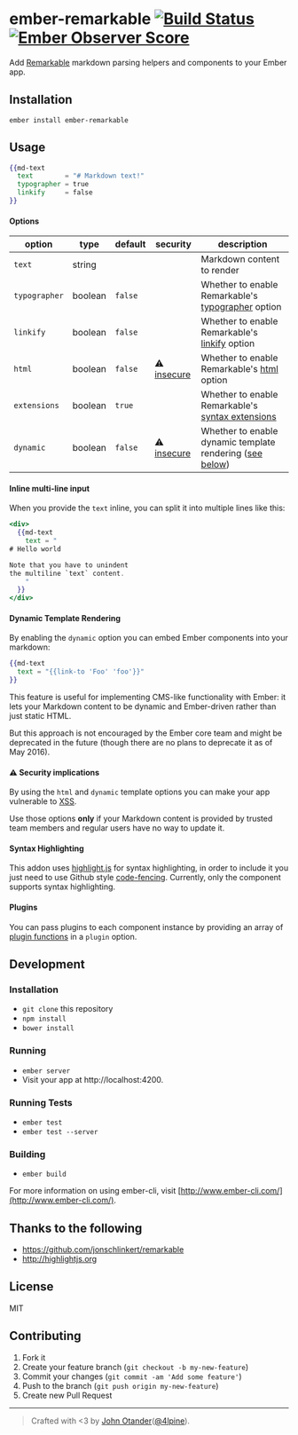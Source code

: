 # ember-remarkable [![Build Status](https://travis-ci.org/johnotander/ember-remarkable.svg?branch=master)](https://travis-ci.org/johnotander/ember-remarkable) [![Ember Observer Score](http://emberobserver.com/badges/ember-remarkable.svg)](http://emberobserver.com/addons/ember-remarkable)

Add [Remarkable](https://github.com/jonschlinkert/remarkable) markdown parsing helpers and
components to your Ember app.

## Installation

```
ember install ember-remarkable
```

## Usage

```hbs
{{md-text
  text        = "# Markdown text!"
  typographer = true
  linkify     = false
}}
```

#### Options

option        | type    | default | security                                             | description
------------- | ------- | ------- | ---------------------------------------------------- | -----------
`text`        | string  |         |                                                      | Markdown content to render
`typographer` | boolean | `false` |                                                      | Whether to enable Remarkable's [typographer](https://github.com/jonschlinkert/remarkable#constructor) option
`linkify`     | boolean | `false` |                                                      | Whether to enable Remarkable's [linkify](https://github.com/jonschlinkert/remarkable#constructor) option
`html`        | boolean | `false` | :warning: [insecure](#warning-security-implications) | Whether to enable Remarkable's [html](https://github.com/jonschlinkert/remarkable#constructor) option
`extensions`  | boolean | `true`  |                                                      | Whether to enable Remarkable's [syntax extensions](https://github.com/jonschlinkert/remarkable#constructor)
`dynamic`     | boolean | `false` | :warning: [insecure](#warning-security-implications) | Whether to enable dynamic template rendering ([see below](#dynamic-template-rendering))


#### Inline multi-line input

When you provide the `text` inline, you can split it into multiple lines like this:

```hbs
<div>
  {{md-text
    text = "
# Hello world

Note that you have to unindent
the multiline `text` content.
    "
  }}
</div>
```

#### Dynamic Template Rendering

By enabling the `dynamic` option you can embed Ember components into your markdown:

```hbs
{{md-text
  text = "{{link-to 'Foo' 'foo'}}"
}}
```

This feature is useful for implementing CMS-like functionality with Ember: it lets your Markdown content to be dynamic and Ember-driven rather than just static HTML.

But this approach is not encouraged by the Ember core team and might be deprecated in the future (though there are no plans to deprecate it as of May 2016).



#### :warning: Security implications

By using the `html` and `dynamic` template options you can make your app vulnerable to [XSS](https://en.wikipedia.org/wiki/Cross-site_scripting).

Use those options **only** if your Markdown content is provided by trusted team members and regular users have no way to update it.



#### Syntax Highlighting

This addon uses [highlight.js](http://highlightjs.org) for syntax highlighting, in order to include it
you just need to use Github style [code-fencing](https://help.github.com/articles/github-flavored-markdown/).
Currently, only the component supports syntax highlighting.



#### Plugins

You can pass plugins to each component instance by providing an array of [plugin functions](https://github.com/jonschlinkert/remarkable/blob/master/docs/plugins.md) in a `plugin` option. 

## Development

### Installation

* `git clone` this repository
* `npm install`
* `bower install`

### Running

* `ember server`
* Visit your app at http://localhost:4200.

### Running Tests

* `ember test`
* `ember test --server`

### Building

* `ember build`

For more information on using ember-cli, visit [http://www.ember-cli.com/](http://www.ember-cli.com/).

## Thanks to the following

* <https://github.com/jonschlinkert/remarkable>
* <http://highlightjs.org>

## License

MIT

## Contributing

1. Fork it
2. Create your feature branch (`git checkout -b my-new-feature`)
3. Commit your changes (`git commit -am 'Add some feature'`)
4. Push to the branch (`git push origin my-new-feature`)
5. Create new Pull Request

***

> Crafted with <3 by [John Otander](http://johnotander.com)([@4lpine](https://twitter.com/4lpine)).
